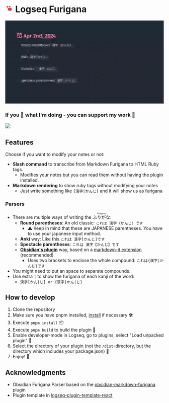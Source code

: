 # <img src="./logo.svg" style="width: 0.9em" width="24"> Logseq Furigana

![demo video](./demo.gif)

<h3>If you 💜 what I'm doing - you can support my work 🍵</h3>
<a href="https://www.buymeacoffee.com/ddavo"><img src="https://img.buymeacoffee.com/button-api/?text=Buy me a bubble tea&emoji=🍵&slug=ddavo&button_colour=5f7fff&font_colour=fff&font_family=Lato&outline_colour=000000" /></a>

## Features

Choose if you want to modify your notes or not:

- **Slash command** to transcribe from Markdown Furigana to HTML Ruby tags. 
  - Modifies your notes but you can read them without having the plugin installed.
- **Markdown rendering** to show ruby tags without modifying your notes
  - Just write something like `{漢字|かんじ}` and it will show us as furigana

### Parsers

- There are multiple ways of writing the <ruby>ふりがな<rt>furigana</ruby>:
  - **Round parentheses**: An old classic:  `これは 漢字（かんじ）です`
    - ⚠️ Keep in mind that these are JAPANESE parentheses. You have to use your japanese input method.
  - **Anki** way: Like this `これは 漢字[かんじ]です`
  - **Spectacle parentheses**: `これは 漢字【かんじ】です`
  - **[Obsidian's plugin](https://github.com/steven-kraft/obsidian-markdown-furigana)** way, based on a [markdown-it extension](https://github.com/lostandfound/markdown-it-ruby) (recommended)
    - Uses two brackets to enclose the whole compound: `これは{漢字|かんじ}です`
- You might need to put an space to separate compounds.
- Use extra `|` to show the furigana of each kanji of the word:
  - `漢字[かん|じ] or {漢字|かん|じ}`

## How to develop
1. Clone the repository
2. Make sure you have pnpm installed, [install](https://pnpm.io/installation) if necessary 🛠
3. Execute `pnpm install` 📦
4. Execute `pnpm build` to build the plugin 🚧
5. Enable developer-mode in Logseq, go to plugins, select "Load unpacked plugin" 🔌
6. Select the directory of your plugin (not the `/dist`-directory, but the directory which includes your package.json) 📂
7. Enjoy! 🎉

## Acknowledgments
- Obsidian Furigana Parser based on the [obsidian-markdown-furigana](https://github.com/steven-kraft/obsidian-markdown-furigana) plugin
- Plugin template in [logseq-plugin-template-react](https://github.com/pengx17/logseq-plugin-template-react)
